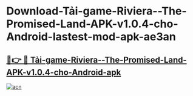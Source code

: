 # Download-Tải-game-Riviera--The-Promised-Land-APK-v1.0.4-cho-Android-lastest-mod-apk-ae3an

<h2><a href="https://apkcomod.com?title=Tải-game-Riviera--The-Promised-Land-APK-v1.0.4-cho-Android">🔗👉 🔴 Tải-game-Riviera--The-Promised-Land-APK-v1.0.4-cho-Android-apk </a></h2>

[![acn](https://github.com/user-attachments/assets/0f9c940e-d8b0-45ae-aac7-cd30a18b3e1c)](https://apkcomod.com?title=Tải-game-Riviera--The-Promised-Land-APK-v1.0.4-cho-Android)
